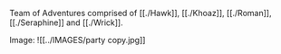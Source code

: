 Team of Adventures comprised of [[./Hawk]], [[./Khoaz]], [[./Roman]], [[./Seraphine]] and [[./Wrick]]. 

Image:
![[../IMAGES/party copy.jpg]]